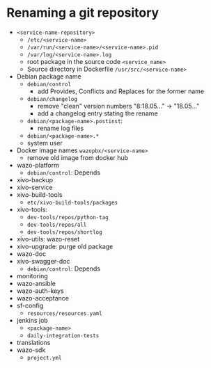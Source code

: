 # Renaming a git repository

* `<service-name-repository>`
  * `/etc/<service-name>`
  * `/var/run/<service-name>/<service-name>.pid`
  * `/var/log/<service-name>.log`
  * root package in the source code `<service_name>`
  * Source directory in Dockerfile `/usr/src/<service-name>`
* Debian package name
  * `debian/control`
    * add Provides, Conflicts and Replaces for the former name
  * `debian/changelog`
    * remove "clean" version numbers "8:18.05..." -> "18.05..."
    * add a changelog entry stating the rename
  * `debian/<package-name>.postinst`:
    * rename log files
  * `debian/<package-name>.*`
  * system user
* Docker image names `wazopbx/<service-name>`
  * remove old image from docker hub
* wazo-platform
  * `debian/control`: Depends
* xivo-backup
* xivo-service
* xivo-build-tools
  * `etc/xivo-build-tools/packages`
* xivo-tools:
  * `dev-tools/repos/python-tag`
  * `dev-tools/repos/all`
  * `dev-tools/repos/shortlog`
* xivo-utils: wazo-reset
* xivo-upgrade: purge old package
* wazo-doc
* xivo-swagger-doc
  * `debian/control`: Depends
* monitoring
* wazo-ansible
* wazo-auth-keys
* wazo-acceptance
* sf-config
  * `resources/resources.yaml`
* jenkins job
   * `<package-name>`
   * `daily-integration-tests`
* translations
* wazo-sdk
  * `project.yml`
